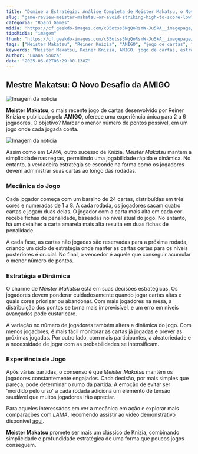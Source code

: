 ```yaml
---
title: "Domine a Estratégia: Análise Completa de Meister Makatsu, o Novo Sucesso de Reiner Knizia"
slug: "game-review-meister-makatsu-or-avoid-striking-high-to-score-low"
categoria: "Board Games"
midia: "https://cf.geekdo-images.com/cB5otss5NgQoRsmW-Ju5kA__imagepage/img/TGz4cRHiWaQ2G3TL_vhCV8_bYIc=/fit-in/900x600/filters:no_upscale():strip_icc()/pic8907902.jpg"
tipoMidia: "imagem"
thumb: "https://cf.geekdo-images.com/cB5otss5NgQoRsmW-Ju5kA__imagepage/img/TGz4cRHiWaQ2G3TL_vhCV8_bYIc=/fit-in/900x600/filters:no_upscale():strip_icc()/pic8907902.jpg"
tags: ["Meister Makatsu", "Reiner Knizia", "AMIGO", "jogo de cartas", "estratégia", "board game", "análise de jogos", "LAMA", "jogos de tabuleiro"]
keywords: "Meister Makatsu, Reiner Knizia, AMIGO, jogo de cartas, estratégia, board game, análise de jogos, LAMA, jogos de tabuleiro"
author: "Luana Souza"
data: "2025-06-02T06:29:00.138Z"
---
```


## Mestre Makatsu: O Novo Desafio da AMIGO

![Imagem da notícia](https://cf.geekdo-images.com/_K4k5XqtcHc947wtMcwafA__imagepage/img/3b5csnydRbwHRn-ZupE8VD83Nds=/fit-in/900x600/filters:no_upscale():strip_icc()/pic4961695.jpg)

**Meister Makatsu**, o mais recente jogo de cartas desenvolvido por Reiner Knizia e publicado pela **AMIGO**, oferece uma experiência única para 2 a 6 jogadores. O objetivo? Marcar o menor número de pontos possível, em um jogo onde cada jogada conta.

![Imagem da notícia](https://cf.geekdo-images.com/8sqTJ8LjBYcqVinI9q32YA__imagepage/img/mNoF8CrgdUrGOR5NC--kkIwasrY=/fit-in/900x600/filters:no_upscale():strip_icc()/pic8911369.jpg)

Assim como em _LAMA_, outro sucesso de Knizia, _Meister Makatsu_ mantém a simplicidade nas regras, permitindo uma jogabilidade rápida e dinâmica. No entanto, a verdadeira estratégia se esconde na forma como os jogadores devem administrar suas cartas ao longo das rodadas.

### Mecânica do Jogo

Cada jogador começa com um baralho de 24 cartas, distribuídas em três cores e numeradas de 1 a 8. A cada rodada, os jogadores sacam quatro cartas e jogam duas delas. O jogador com a carta mais alta em cada cor recebe fichas de penalidade, baseadas no nível atual do jogo. No entanto, há um detalhe: a carta amarela mais alta resulta em duas fichas de penalidade.

A cada fase, as cartas não jogadas são reservadas para a próxima rodada, criando um ciclo de estratégia onde manter as cartas certas para os níveis posteriores é crucial. No final, o vencedor é aquele que conseguir acumular o menor número de pontos.

### Estratégia e Dinâmica

O charme de _Meister Makatsu_ está em suas decisões estratégicas. Os jogadores devem ponderar cuidadosamente quando jogar cartas altas e quais cores priorizar ou abandonar. Com mais jogadores na mesa, a distribuição dos pontos se torna mais imprevisível, e um erro em níveis avançados pode custar caro.

A variação no número de jogadores também altera a dinâmica do jogo. Com menos jogadores, é mais fácil monitorar as cartas já jogadas e prever as próximas jogadas. Por outro lado, com mais participantes, a aleatoriedade e a necessidade de jogar com as probabilidades se intensificam.

### Experiência de Jogo

Após várias partidas, o consenso é que _Meister Makatsu_ mantém os jogadores constantemente engajados. Cada decisão, por mais simples que pareça, pode determinar o rumo da partida. A emoção de evitar ser 'mordido pelo urso' a cada rodada adiciona um elemento de tensão saudável que muitos jogadores irão apreciar.

Para aqueles interessados em ver a mecânica em ação e explorar mais comparações com _LAMA_, recomendo assistir ao vídeo demonstrativo disponível [aqui](http://www.youtube.com/watch?v=cJrGstVwc98).

**Meister Makatsu** promete ser mais um clássico de Knizia, combinando simplicidade e profundidade estratégica de uma forma que poucos jogos conseguem.